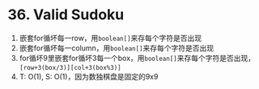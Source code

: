 # 36. Valid Sudoku

1. 嵌套for循坏每一row，用`boolean[]`来存每个字符是否出现
2. 嵌套for循坏每一column，用`boolean[]`来存每个字符是否出现
3. for循坏9里嵌套for循坏3每一个box，用`boolean[]`来存每个字符是否出现，`[row+3(box/3)][col+3(box%3)]`
4. T: O(1), S: O(1)，因为数独棋盘是固定的9x9

